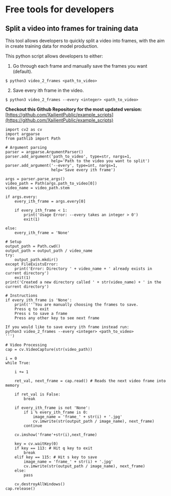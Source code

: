 # Free tools for developers

## Split a video into frames for training data

This tool allows developers to quickly split a video into frames,
with the aim in create training data for model production.

This python script allows developers to either:

1. Go through each frame and manually save the frames you want (default).

`$ python3 video_2_frames <path_to_video>`

2. Save every ith frame in the video.

`$ python3 video_2_frames --every <integer> <path_to_video>`

**Checkout this Github Repository for the most updated version:**
[https://github.com/XailientPublic/example_scripts](https://github.com/XailientPublic/example_scripts)


``` python3
import cv2 as cv
import argparse
from pathlib import Path

# Argument parsing
parser = argparse.ArgumentParser()
parser.add_argument('path_to_video', type=str, nargs=1,
                    help='Path to the video you want to split')
parser.add_argument('--every', type=int, nargs=1,
                    help='Save every ith frame')

args = parser.parse_args()
video_path = Path(args.path_to_video[0])
video_name = video_path.stem

if args.every:
    every_ith_frame = args.every[0]

    if every_ith_frame < 1:
        print('Usage Error: --every takes an integer > 0')
        exit(1)

else:
    every_ith_frame = 'None'

# Setup
output_path = Path.cwd()
output_path = output_path / video_name
try:
    output_path.mkdir()
except FileExistsError:
    print('Error: Directory ' + video_name + ' already exists in current directory')
    exit(1)
print('Created a new directory called ' + str(video_name) + ' in the current directory')

# Instructions
if every_ith_frame is 'None':
    print('''You are manually choosing the frames to save.
    Press q to exit
    Press s to save a frame
    Press any other key to see next frame
    
If you would like to save every ith frame instead run:
python3 video_2_frames --every <integer> <path_to_video>
''')

# Video Processing
cap = cv.VideoCapture(str(video_path))

i = 0
while True:

    i += 1

    ret_val, next_frame = cap.read() # Reads the next video frame into memory

    if ret_val is False:
        break

    if every_ith_frame is not 'None':
        if i % every_ith_frame is 0:
            image_name = 'frame_' + str(i) + '.jpg'
            cv.imwrite(str(output_path / image_name), next_frame)
        continue

    cv.imshow('frame'+str(i),next_frame)

    key = cv.waitKey(0)
    if key == 113: # Hit q key to exit
        break
    elif key == 115: # Hit s key to save
        image_name = 'frame_' + str(i) + '.jpg'
        cv.imwrite(str(output_path / image_name), next_frame)
    else:
        pass

    cv.destroyAllWindows()
cap.release()
```